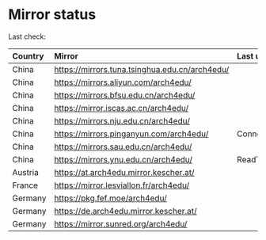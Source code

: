 <script src="./time.js"></script>
# Mirror status
Last check: <script type="text/javascript">localize(1675906954.9629595);</script>

|Country|Mirror|Last update|
|:------|:-----|:----------|
|China|https://mirrors.tuna.tsinghua.edu.cn/arch4edu/|<script type="text/javascript">localize(1675881169);</script>|
|China|https://mirrors.aliyun.com/arch4edu/|<script type="text/javascript">localize(1675881169);</script>|
|China|https://mirrors.bfsu.edu.cn/arch4edu/|<script type="text/javascript">localize(1675881169);</script>|
|China|https://mirror.iscas.ac.cn/arch4edu/|<script type="text/javascript">localize(1675881169);</script>|
|China|https://mirrors.nju.edu.cn/arch4edu/|<script type="text/javascript">localize(1675838131);</script>|
|China|https://mirrors.pinganyun.com/arch4edu/|ConnectionError|
|China|https://mirrors.sau.edu.cn/arch4edu/|<script type="text/javascript">localize(1673850842);</script>|
|China|https://mirrors.ynu.edu.cn/arch4edu/|ReadTimeout|
|Austria|https://at.arch4edu.mirror.kescher.at/|<script type="text/javascript">localize(1675881169);</script>|
|France|https://mirror.lesviallon.fr/arch4edu/|<script type="text/javascript">localize(1675708418);</script>|
|Germany|https://pkg.fef.moe/arch4edu/|<script type="text/javascript">localize(1675881169);</script>|
|Germany|https://de.arch4edu.mirror.kescher.at/|<script type="text/javascript">localize(1675881169);</script>|
|Germany|https://mirror.sunred.org/arch4edu/|<script type="text/javascript">localize(1675881169);</script>|

<script src="./tablefilter/tablefilter.js"></script>
<script src="./table.js"></script>